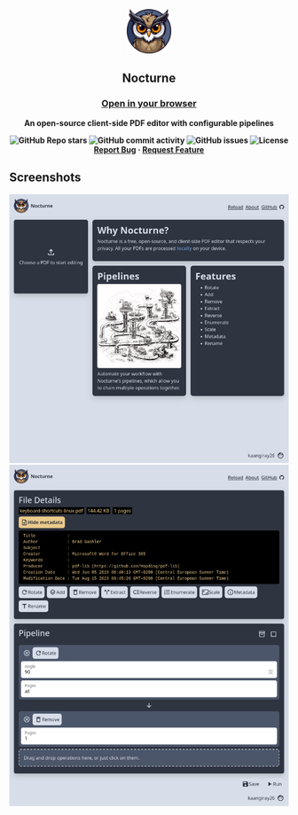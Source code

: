 <div align="center">
    <a href="https://github.com/kaangiray26/nocturne">
        <img src="https://raw.githubusercontent.com/kaangiray26/nocturne/main/src/public/images/logo_compressed.png" alt="Geddit Logo" width="80" height="80">
    </a>
    <h2 align="center">Nocturne</h2>
    <a href="https://www.nocturne.rocks/">
        <h3><b>Open in your browser<b></h3>
    </a>
    <p align="center">
        An open-source client-side PDF editor with configurable pipelines
        <br />
        <div align="center">
            <img alt="GitHub Repo stars" src="https://img.shields.io/github/stars/kaangiray26/nocturne?style=flat-square">
            <img alt="GitHub commit activity" src="https://img.shields.io/github/commit-activity/m/kaangiray26/nocturne?style=flat-square">
            <img alt="GitHub issues" src="https://img.shields.io/github/issues/kaangiray26/nocturne?style=flat-square">
            <img alt="License" src="https://img.shields.io/github/license/kaangiray26/nocturne.svg?style=flat-square">
        </div>
        <a href="https://github.com/kaangiray26/nocturne/issues">Report Bug</a>
        ·
        <a href="https://github.com/kaangiray26/nocturne/issues">Request Feature</a>
    </p>
</div>

## Screenshots
<div align="center">
    <img src="images/screenshot_1.png">
    <img src="images/screenshot_2.png">
</div>
